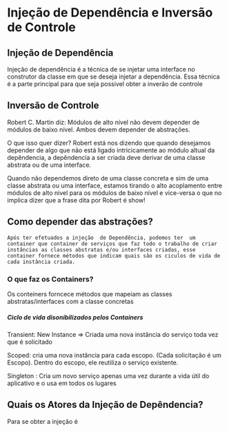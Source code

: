 # Injeção de Dependência e Inversão de Controle

## Injeção de Dependência
Injeção de dependência é a técnica de se injetar uma interface no construtor da classe em que se deseja injetar a dependência. Essa técnica é a parte principal para que seja possivel obter a inverão de controle

## Inversão de Controle
Robert C. Martin diz: Módulos de alto nível não devem depender de módulos de baixo nível. Ambos devem depender de abstrações.

O que isso quer dizer? Robert está nos dizendo que quando desejamos depender de algo que não está ligado intricicamente ao módulo altual da depêndencia, a depêndencia a ser criada deve derivar de uma classe abstrata ou de uma interface.

Quando não dependemos direto de uma classe concreta e sim de uma classe abstrata ou uma interface, estamos tirando o alto acoplamento entre módulos de alto nivel para os módulos de baixo nível e vice-versa o que no implica dizer que a frase dita por Robert é show!

## Como depender das abstrações?
    Após ter efetuados a injeção  de Dependência, podemos ter  um container que container de serviços que faz todo o trabalho de criar instâncias as classes abstratas e/ou interfaces criadas, esse container fornece métodos que indicam quais são os ciculos de vida de cada instância criada.

### O que faz os Containers?
Os conteiners forncece métodos que mapeiam as classes abstratas/interfaces  com a classe concretas

##### Ciclo de vida disonibilizados pelos Containers
Transient: New Instance => Criada uma nova instância do serviço toda vez que é solicitado

Scoped: cria uma nova instância para cada escopo. (Cada solicitação é um Escopo). Dentro do escopo, ele reutiliza o serviço existente.

Singleton : Cria um novo serviço apenas uma vez durante a vida útil do aplicativo e o usa em todos os lugares

## Quais os Atores da Injeção de Depêndencia?
Para se obter a injeção é 